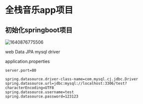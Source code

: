 # 全栈音乐app项目

## 初始化springboot项目

![1640876775506](https://gitee.com/chuanyuan_an/tuchuang/raw/master/image/202201/09/235125-917421.png)

 web Data JPA mysql driver

application.properties

```
server.port=80

spring.datasource.driver-class-name=com.mysql.cj.jdbc.Driver
spring.datasource.url=jdbc:mysql://localhost:3306/test?characterEncoding=UTF8
spring.datasource.username=test
spring.datasource.password=123123

```

